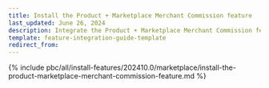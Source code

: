 ```yaml
---
title: Install the Product + Marketplace Merchant Commission feature
last_updated: June 26, 2024
description: Integrate the Product + Marketplace Merchant Commission feature into a Spryker marketplace based project.
template: feature-integration-guide-template
redirect_from:
---
```


{% include pbc/all/install-features/202410.0/marketplace/install-the-product-marketplace-merchant-commission-feature.md %} <!-- To edit, see /_includes/pbc/all/install-features/202410.0/marketplace/install-the-product-marketplace-merchant-commission-feature.md -->
